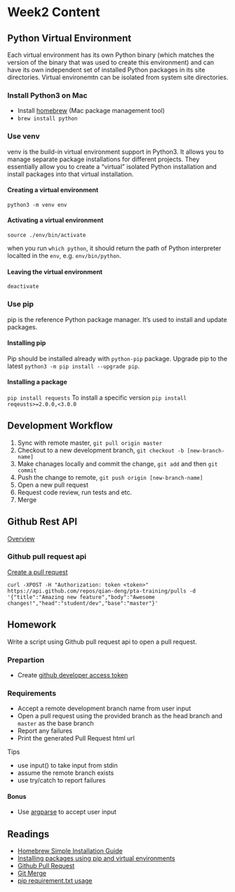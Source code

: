 # Week2 Content

## Python Virtual Environment

Each virtual environment has its own Python binary (which matches the version of the binary that was used to create this environment) and can have its own independent set of installed Python packages in its site directories. Virtual environemtn can be isolated from system site directories.

### Install Python3 on Mac

- Install [homebrew](https://brew.sh/#install) (Mac package management tool)
- `brew install python`

### Use venv

venv is the build-in virtual environment support in Python3. It allows you to manage separate package installations for different projects. They essentially allow you to create a “virtual” isolated Python installation and install packages into that virtual installation.

#### Creating a virtual environment

`python3 -m venv env`

#### Activating a virtual environment

`source ./env/bin/activate`

when you run `which python`, it should return the path of Python interpreter localted in the `env`, e.g. `env/bin/python`.

#### Leaving the virtual environment

`deactivate`

### Use pip

pip is the reference Python package manager. It’s used to install and update packages.

#### Installing pip

Pip should be installed already with `python-pip` package.
Upgrade pip to the latest `python3 -m pip install --upgrade pip`.

#### Installing a package

`pip install requests`
To install a specific version `pip install reqeusts>=2.0.0,<3.0.0`

## Development Workflow

1. Sync with remote master, `git pull origin master`
2. Checkout to a new development branch, `git checkout -b [new-branch-name]`
3. Make chanages locally and commit the change, `git add` and then `git commit`
4. Push the change to remote, `git push origin [new-branch-name]`
5. Open a new pull request
6. Request code review, run tests and etc.
7. Merge

## Github Rest API

[Overview](https://docs.github.com/en/rest/pulls)

### Github pull request api

[Create a pull request](https://docs.github.com/en/rest/pulls/pulls#create-a-pull-request)

```
curl -XPOST -H "Authorization: token <token>" https://api.github.com/repos/qian-deng/pta-training/pulls -d '{"title":"Amazing new feature","body":"Awesome changes!","head":"student/dev","base":"master"}'
```

## Homework

Write a script using Github pull request api to open a pull request.

### Prepartion

- Create [github developer access token](https://docs.github.com/en/authentication/keeping-your-account-and-data-secure/creating-a-personal-access-token)

### Requirements

- Accept a remote development branch name from user input
- Open a pull request using the provided branch as the head branch and `master` as the base branch
- Report any failures
- Print the generated Pull Request html url

Tips

- use input() to take input from stdin
- assume the remote branch exists
- use try/catch to report failures

#### Bonus

- Use [argparse](https://docs.python.org/3/library/argparse.html) to accept user input

## Readings

- [Homebrew Simple Installation Guide](https://treehouse.github.io/installation-guides/mac/homebrew)
- [Installing packages using pip and virtual environments](https://packaging.python.org/en/latest/guides/installing-using-pip-and-virtual-environments/#installing-packages-using-pip-and-virtual-environments)
- [Github Pull Request](https://docs.github.com/en/pull-requests/collaborating-with-pull-requests/proposing-changes-to-your-work-with-pull-requests/about-pull-requests)
- [Git Merge](https://www.atlassian.com/git/tutorials/using-branches/git-merge)
- [pip requirement.txt usage](https://note.nkmk.me/en/python-pip-install-requirements/)
